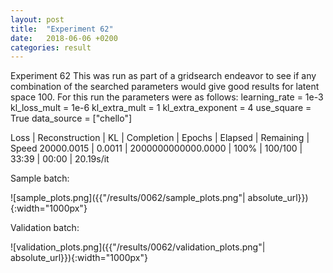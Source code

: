```yaml
---
layout: post
title:  "Experiment 62"
date:   2018-06-06 +0200
categories: result
---
```

Experiment 62
This was run as part of a gridsearch endeavor to see if any combination of the searched parameters would give good results for latent space 100.
For this run the parameters were as follows:
learning_rate = 1e-3
kl_loss_mult = 1e-6
kl_extra_mult = 1
kl_extra_exponent = 4
use_square = True
data_source = ["chello"]

Loss | Reconstruction | KL | Completion | Epochs | Elapsed | Remaining | Speed
20000.0015 | 0.0011 | 2000000000000.0000 | 100% | 100/100 | 33:39 | 00:00 | 20.19s/it



Sample batch:

![sample_plots.png]({{"/results/0062/sample_plots.png"| absolute_url}}){:width="1000px"}

Validation batch:

![validation_plots.png]({{"/results/0062/validation_plots.png"| absolute_url}}){:width="1000px"}
